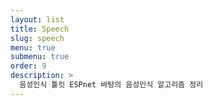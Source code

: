 ```yaml
---
layout: list
title: Speech
slug: speech
menu: true
submenu: true
order: 9
description: >
  음성인식 툴킷 ESPnet 바탕의 음성인식 알고리즘 정리
---
```


